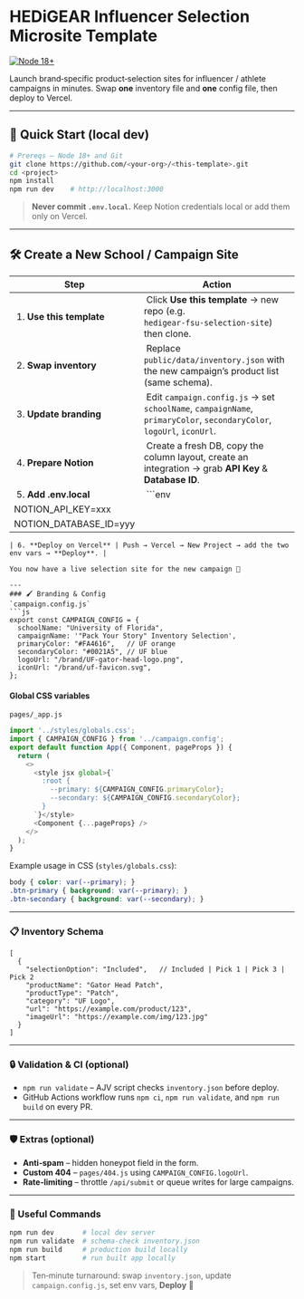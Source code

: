 # HEDiGEAR Influencer Selection Microsite Template

[![Node 18+](https://img.shields.io/badge/node-18%2B-brightgreen)](https://nodejs.org/)  <!-- optional CI badge goes here -->

Launch brand‑specific product‑selection sites for influencer / athlete campaigns in minutes. Swap **one** inventory file and **one** config file, then deploy to Vercel.

---

## 🚀 Quick Start (local dev)

```bash
# Prereqs – Node 18+ and Git
git clone https://github.com/<your‑org>/<this‑template>.git
cd <project>
npm install
npm run dev    # http://localhost:3000
```

> **Never commit `.env.local`.**  Keep Notion credentials local or add them only on Vercel.

---

## 🛠 Create a New School / Campaign Site

|  Step                      |  Action                                                                                                                 |
| -------------------------- | ----------------------------------------------------------------------------------------------------------------------- |
|  1. **Use this template**  |  Click **Use this template** → new repo (e.g. `hedigear‑fsu‑selection-site`) then clone.                                |
|  2. **Swap inventory**     |  Replace `public/data/inventory.json` with the new campaign’s product list (same schema).                               |
|  3. **Update branding**    |  Edit `campaign.config.js` → set `schoolName`, `campaignName`, `primaryColor`, `secondaryColor`, `logoUrl`, `iconUrl`.  |
|  4. **Prepare Notion**     |  Create a fresh DB, copy the column layout, create an integration → grab **API Key** & **Database ID**.                 |
|  5. **Add .env.local**     |  \`\`\`env                                                                                                              |
| NOTION\_API\_KEY=xxx       |                                                                                                                         |
| NOTION\_DATABASE\_ID=yyy   |                                                                                                                         |

```` |
| 6. **Deploy on Vercel** | Push → Vercel → New Project → add the two env vars → **Deploy**. |

You now have a live selection site for the new campaign 🎉

---
### 🖌️ Branding & Config
`campaign.config.js`
```js
export const CAMPAIGN_CONFIG = {
  schoolName: "University of Florida",
  campaignName: '"Pack Your Story" Inventory Selection',
  primaryColor: "#FA4616",   // UF orange
  secondaryColor: "#0021A5", // UF blue
  logoUrl: "/brand/UF-gator-head-logo.png",
  iconUrl: "/brand/uf-favicon.svg",
};
````

#### Global CSS variables

`pages/_app.js`

```js
import '../styles/globals.css';
import { CAMPAIGN_CONFIG } from '../campaign.config';
export default function App({ Component, pageProps }) {
  return (
    <>
      <style jsx global>{`
        :root {
          --primary: ${CAMPAIGN_CONFIG.primaryColor};
          --secondary: ${CAMPAIGN_CONFIG.secondaryColor};
        }
      `}</style>
      <Component {...pageProps} />
    </>
  );
}
```

Example usage in CSS (`styles/globals.css`):

```css
body { color: var(--primary); }
.btn-primary { background: var(--primary); }
.btn-secondary { background: var(--secondary); }
```

---

### 📋 Inventory Schema

```jsonc
[
  {
    "selectionOption": "Included",   // Included | Pick 1 | Pick 3 | Pick 2
    "productName": "Gator Head Patch",
    "productType": "Patch",
    "category": "UF Logo",
    "url": "https://example.com/product/123",
    "imageUrl": "https://example.com/img/123.jpg"
  }
]
```

---

### 🔒 Validation & CI (optional)

* `npm run validate` – AJV script checks `inventory.json` before deploy.
* GitHub Actions workflow runs `npm ci`, `npm run validate`, and `npm run build` on every PR.

---

### 🛡️ Extras (optional)

* **Anti‑spam** – hidden honeypot field in the form. 
* **Custom 404** – `pages/404.js` using `CAMPAIGN_CONFIG.logoUrl`.
* **Rate‑limiting** – throttle `/api/submit` or queue writes for large campaigns.

---

### 🔗 Useful Commands

```bash
npm run dev       # local dev server
npm run validate  # schema‑check inventory.json
npm run build     # production build locally
npm start         # run built app locally
```

> Ten‑minute turnaround: swap `inventory.json`, update `campaign.config.js`, set env vars, **Deploy** 🚀
